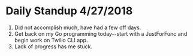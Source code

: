 # Daily Standup 4/27/2018

1. Did not accomplish much, have had a few off days.
2. Get back on my Go programming today--start with a JustForFunc and begin work on Twilio CLI app.
3. Lack of progress has me stuck.
